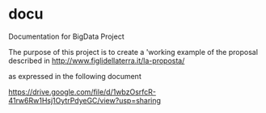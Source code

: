 # docu
Documentation for BigData Project

The purpose of this project is to create a 'working example of the proposal described in http://www.figlidellaterra.it/la-proposta/

as expressed in the following document

https://drive.google.com/file/d/1wbzOsrfcR-41rw6Rw1Hsj1OytrPdyeGC/view?usp=sharing
